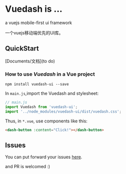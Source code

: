 # Vuedash is ...

a vuejs mobile-first ui framework

一个vuejs移动端优先的UI库。

## QuickStart

[Documents/文档](to do)

### How to use *Vuedash* in a Vue project

```
npm install vuedash-ui --save
```

In `main.js`,import the Vuedash and stylesheet:

```js
// main.js
import Vuedash from 'vuedash-ui';
import '../node_modules/vuedash-ui/dist/vuedash.css';
```

Thus, in `*.vue`, use components like this:

```html
<dash-button :content="Click!"></dash-button>
```

## Issues

You can put forward your issues [here](https://github.com/Alfxjx/vuedash/issues).

and PR is welcomed :)